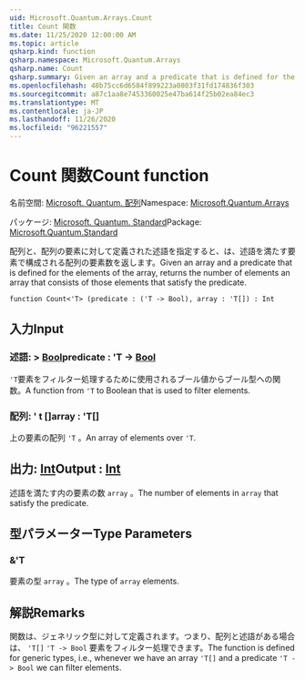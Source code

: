 ```yaml
---
uid: Microsoft.Quantum.Arrays.Count
title: Count 関数
ms.date: 11/25/2020 12:00:00 AM
ms.topic: article
qsharp.kind: function
qsharp.namespace: Microsoft.Quantum.Arrays
qsharp.name: Count
qsharp.summary: Given an array and a predicate that is defined for the elements of the array, returns the number of elements an array that consists of those elements that satisfy the predicate.
ms.openlocfilehash: 48b75cc6d6584f899223a0803f31fd174836f303
ms.sourcegitcommit: a87c1aa8e7453360025e47ba614f25b02ea84ec3
ms.translationtype: MT
ms.contentlocale: ja-JP
ms.lasthandoff: 11/26/2020
ms.locfileid: "96221557"
---
```

# <a name="count-function"></a><span data-ttu-id="62406-102">Count 関数</span><span class="sxs-lookup"><span data-stu-id="62406-102">Count function</span></span>

<span data-ttu-id="62406-103">名前空間: [Microsoft. Quantum. 配列](xref:Microsoft.Quantum.Arrays)</span><span class="sxs-lookup"><span data-stu-id="62406-103">Namespace: [Microsoft.Quantum.Arrays](xref:Microsoft.Quantum.Arrays)</span></span>

<span data-ttu-id="62406-104">パッケージ: [Microsoft. Quantum. Standard](https://nuget.org/packages/Microsoft.Quantum.Standard)</span><span class="sxs-lookup"><span data-stu-id="62406-104">Package: [Microsoft.Quantum.Standard](https://nuget.org/packages/Microsoft.Quantum.Standard)</span></span>


<span data-ttu-id="62406-105">配列と、配列の要素に対して定義された述語を指定すると、は、述語を満たす要素で構成される配列の要素数を返します。</span><span class="sxs-lookup"><span data-stu-id="62406-105">Given an array and a predicate that is defined for the elements of the array, returns the number of elements an array that consists of those elements that satisfy the predicate.</span></span>

```qsharp
function Count<'T> (predicate : ('T -> Bool), array : 'T[]) : Int
```


## <a name="input"></a><span data-ttu-id="62406-106">入力</span><span class="sxs-lookup"><span data-stu-id="62406-106">Input</span></span>

### <a name="predicate--t---bool"></a><span data-ttu-id="62406-107">述語: > [Bool](xref:microsoft.quantum.lang-ref.bool)</span><span class="sxs-lookup"><span data-stu-id="62406-107">predicate : 'T -> [Bool](xref:microsoft.quantum.lang-ref.bool)</span></span>

<span data-ttu-id="62406-108">`'T`要素をフィルター処理するために使用されるブール値からブール型への関数。</span><span class="sxs-lookup"><span data-stu-id="62406-108">A function from `'T` to Boolean that is used to filter elements.</span></span>


### <a name="array--t"></a><span data-ttu-id="62406-109">配列: ' t []</span><span class="sxs-lookup"><span data-stu-id="62406-109">array : 'T[]</span></span>

<span data-ttu-id="62406-110">上の要素の配列 `'T` 。</span><span class="sxs-lookup"><span data-stu-id="62406-110">An array of elements over `'T`.</span></span>



## <a name="output--int"></a><span data-ttu-id="62406-111">出力: [Int](xref:microsoft.quantum.lang-ref.int)</span><span class="sxs-lookup"><span data-stu-id="62406-111">Output : [Int](xref:microsoft.quantum.lang-ref.int)</span></span>

<span data-ttu-id="62406-112">述語を満たす内の要素の数 `array` 。</span><span class="sxs-lookup"><span data-stu-id="62406-112">The number of elements in `array` that satisfy the predicate.</span></span>

## <a name="type-parameters"></a><span data-ttu-id="62406-113">型パラメーター</span><span class="sxs-lookup"><span data-stu-id="62406-113">Type Parameters</span></span>

### <a name="t"></a><span data-ttu-id="62406-114">&</span><span class="sxs-lookup"><span data-stu-id="62406-114">'T</span></span>

<span data-ttu-id="62406-115">要素の型 `array` 。</span><span class="sxs-lookup"><span data-stu-id="62406-115">The type of `array` elements.</span></span>

## <a name="remarks"></a><span data-ttu-id="62406-116">解説</span><span class="sxs-lookup"><span data-stu-id="62406-116">Remarks</span></span>

<span data-ttu-id="62406-117">関数は、ジェネリック型に対して定義されます。つまり、配列と述語がある場合は、 `'T[]` `'T -> Bool` 要素をフィルター処理できます。</span><span class="sxs-lookup"><span data-stu-id="62406-117">The function is defined for generic types, i.e., whenever we have an array `'T[]` and a predicate `'T -> Bool` we can filter elements.</span></span>